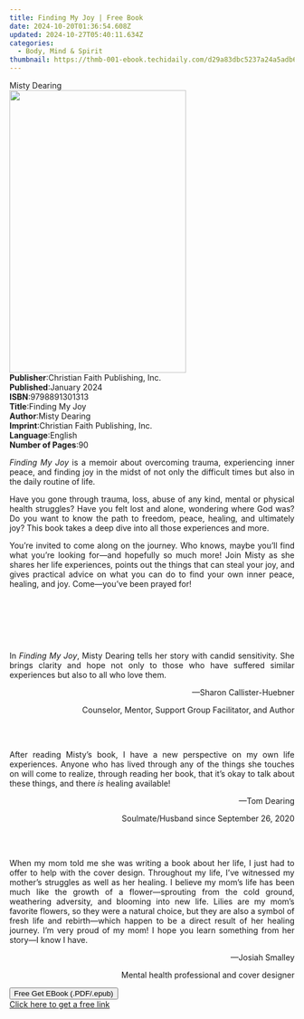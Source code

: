 ```yaml
---
title: Finding My Joy | Free Book
date: 2024-10-20T01:36:54.608Z
updated: 2024-10-27T05:40:11.634Z
categories:
  - Body, Mind & Spirit
thumbnail: https://thmb-001-ebook.techidaily.com/d29a83dbc5237a24a5adb6e7f98703e3bd7c5360270fe0ed6d6946819a1e4f80.jpg
---
```

<main id="book-container">
  <div class="flex flex-col">
    <div class="book-brief flex-1 py-6 px-4 sm:p-6 md:py-10 md:px-8">
      <!-- brief-->
      <div class="book-brief-main">Misty Dearing</div>
    </div>
    <div
      class="book-meta-info flex-1 grid gap-4 col-start-1 col-end-3 row-start-1 sm:mb-6 sm:grid-cols-4 lg:gap-6 lg:col-start-2 lg:row-end-6 lg:row-span-6 lg:mb-0"
    >
      <div
        class="book-meta-info-left place-content-center mt-4 p-4 text-sm leading-6 col-start-2 col-span-2 dark:text-slate-400"
      >
        <img
          class="w-full h-500 object-cover rounded-lg sm:h-255 sm:col-span-2 lg:col-span-full"
          src="https://img-001-ebook.techidaily.com/d419993f4b55cd00380d3e25c3667ef5b6e69f517fed9807ea0b00477968d41c.jpg"
          alt=""
          width="312"
          height="500"
        />
      </div>
      <div
        class="book-meta-info-right mt-2 col-start-1 row-start-2 col-span-3 self-center"
      >
        <!-- meta data  -->
        <div class="flex flex-col px-4 md:px-8">
          <div class="flex-1">
            <strong>Publisher</strong>:<span class="px-2"
              >Christian Faith Publishing, Inc.</span
            >
          </div>
          <div class="flex-1">
            <strong>Published</strong>:<span class="px-2">January 2024</span>
          </div>
          <div class="flex-1">
            <strong>ISBN</strong>:<span class="px-2">9798891301313</span>
          </div>
          <div class="flex-1">
            <strong>Title</strong>:<span class="px-2">Finding My Joy</span>
          </div>
          <div class="flex-1">
            <strong>Author</strong>:<span class="px-2">Misty Dearing</span>
          </div>
          <div class="flex-1">
            <strong>Imprint</strong>:<span class="px-2"
              >Christian Faith Publishing, Inc.</span
            >
          </div>
          <div class="flex-1">
            <strong>Language</strong>:<span class="px-2">English</span>
          </div>
          <div class="flex-1">
            <strong>Number of Pages</strong>:<span class="px-2">90</span>
          </div>
        </div>
      </div>
    </div>
    <div class="book-description flex-1 py-6 px-4 sm:p-6 md:py-10 md:px-8">
      <div class="book-description-main">
        <div accordion-content="" id="description">
          <p align="JUSTIFY">
            <i>Finding My Joy</i>&nbsp;is a memoir about overcoming trauma,
            experiencing inner peace, and finding joy in the midst of not only
            the difficult times but also in the daily routine of life.
          </p>
          <p align="JUSTIFY">
            Have you gone through trauma, loss, abuse of any kind, mental or
            physical health struggles? Have you felt lost and alone, wondering
            where God was? Do you want to know the path to freedom, peace,
            healing, and ultimately joy?&nbsp;This book takes a deep dive into
            all those experiences and more.
          </p>
          <p align="JUSTIFY">
            You’re invited to come along on the journey. Who knows, maybe you’ll
            find what you’re looking for—and hopefully so much more! Join Misty
            as she shares her life experiences, points out the things that can
            steal your joy, and gives practical advice on what you can do to
            find your own inner peace, healing, and joy. Come—you’ve been prayed
            for!
          </p>
          <p align="JUSTIFY"><br /><br /></p>
          <p align="JUSTIFY"><br /><br /></p>
          <p align="JUSTIFY">
            In&nbsp;<i>Finding My Joy</i>, Misty Dearing tells her story with
            candid sensitivity. She brings clarity and hope not only to those
            who have suffered similar experiences but also to all who love
            them.&nbsp;
          </p>
          <p align="RIGHT">—Sharon Callister-Huebner</p>
          <p align="RIGHT">
            Counselor, Mentor, Support Group Facilitator, and Author
          </p>
          <p align="JUSTIFY"><br /><br /></p>
          <p align="JUSTIFY">
            After reading Misty’s book, I have a new perspective on my own life
            experiences. Anyone who has lived through any of the things she
            touches on will come to realize, through reading her book, that it’s
            okay to talk about these things, and
            there&nbsp;<i>is&nbsp;</i>healing available!
          </p>
          <p align="RIGHT">—Tom Dearing</p>
          <p align="RIGHT">Soulmate/Husband since September 26, 2020</p>
          <p><br /><br /></p>
          <p align="JUSTIFY">
            When my mom told me she was writing a book about her life, I just
            had to offer to help with the cover design. Throughout my life, I’ve
            witnessed my mother’s struggles as well as her healing. I believe my
            mom’s life has been much like the growth of a flower—sprouting from
            the cold ground, weathering adversity, and blooming into new life.
            Lilies are my mom’s favorite flowers, so they were a natural choice,
            but they are also a symbol of fresh life and rebirth—which happen to
            be a direct result of her healing journey. I’m very proud of my mom!
            I hope you learn something from her story—I know I have.
          </p>
          <p align="RIGHT">—Josiah Smalley</p>
          <p align="RIGHT">Mental health professional and cover designer</p>
        </div>
        <div class="accordion-fader"></div>
      </div>
    </div>
    <div class="book-excerpts flex-1 py-6 px-4 sm:p-6 md:py-10 md:px-8"></div>
    <div
      class="book-about-author flex-1 py-6 px-4 sm:p-6 md:py-10 md:px-8"
    ></div>
    <div class="book-free-get flex-1 py-6 px-4 sm:p-6 md:py-10 md:px-8">
      <button
        id="btn-free-get"
        class="bg-blue-500 hover:bg-blue-700 text-white font-bold py-2 px-4 rounded"
      >
        Free Get EBook (.PDF/.epub)
      </button>
      <div id="countdown-display" class="px-2 text-lg mt-2"></div>
      <a
        id="free-link"
        class="hidden bg-blue-500 hover:bg-blue-700 text-white font-bold py-2 px-4 rounded"
        href="https://www.ebooks.com/en-us/book/211190601/finding-my-joy/misty-dearing/"
        target="_blank"
        >Click here to get a free link</a
      >
    </div>
    <script>
      let countdownTime = 0;
      let countdownInterval = null;
      document
        .getElementById('btn-free-get')
        .addEventListener('click', startCountdown);
      function startCountdown() {
        countdownTime = new Date().getTime() + 60000 * 3;
        countdownInterval = setInterval(updateCountdown, 1000);
        document.getElementById('btn-free-get').disabled = true;
        document
          .getElementById('btn-free-get')
          .classList.add('bg-gray-500', 'cursor-not-allowed');
      }
      function updateCountdown() {
        let currentTime = new Date().getTime();
        let timeLeft = countdownTime - currentTime;
        let secondsLeft = Math.floor(timeLeft / 1000);
        document.getElementById('countdown-display').innerHTML =
          `Remaining time: ${secondsLeft} seconds.`;
        if (secondsLeft <= 0) {
          clearInterval(countdownInterval);
          document.getElementById('btn-free-get').classList.add('hidden');
          document.getElementById('free-link').classList.remove('hidden');
          document.getElementById('countdown-display').innerHTML = '';
        }
      }
    </script>
  </div>
</main>

<ins class="adsbygoogle"
      style="display:block"
      data-ad-client="ca-pub-7571918770474297"
      data-ad-slot="8358498916"
      data-ad-format="auto"
      data-full-width-responsive="true"></ins>
    